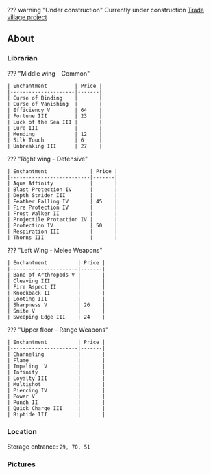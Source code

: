 ??? warning "Under construction"
    Currently under construction [Trade village project](../projects/trade-village.md)

## About

### Librarian

??? "Middle wing - Common"
    
    | Enchantment         | Price |
    |---------------------|-------|
    | Curse of Binding    |       |
    | Curse of Vanishing  |       |
    | Efficiency V        | 64    |
    | Fortune III         | 23    |
    | Luck of the Sea III |       |
    | Lure III            |       |
    | Mending             | 12    |
    | Silk Touch          | 6     |
    | Unbreaking III      | 27    |

??? "Right wing - Defensive"
    
    | Enchantment              | Price |
    |--------------------------|-------|
    | Aqua Affinity            |       |
    | Blast Protection IV      |       |
    | Depth Strider III        |       |
    | Feather Falling IV       | 45    |
    | Fire Protection IV       |       |
    | Frost Walker II          |       |
    | Projectile Protection IV |       |
    | Protection IV            | 50    |
    | Respiration III          |       |
    | Thorns III               |       |

??? "Left Wing - Melee Weapons"
    
    | Enchantment          | Price |
    |----------------------|-------|
    | Bane of Arthropods V |       |
    | Cleaving III         |       |
    | Fire Aspect II       |       |
    | Knockback II         |       |
    | Looting III          |       |
    | Sharpness V          | 26    |
    | Smite V              |       |
    | Sweeping Edge III    | 24    |

??? "Upper floor - Range Weapons"
    
    | Enchantment          | Price |
    |----------------------|-------|
    | Channeling           |       |
    | Flame                |       |
    | Impaling  V          |       |
    | Infinity             |       |
    | Loyalty III          |       |
    | Multishot            |       |
    | Piercing IV          |       |
    | Power V              |       |
    | Punch II             |       |
    | Quick Charge III     |       |
    | Riptide III          |       |

### Location

Storage entrance: `29, 70, 51`

### Pictures
